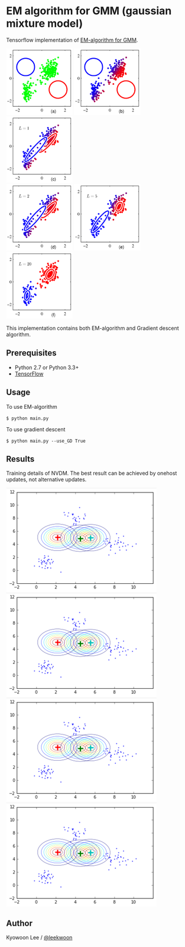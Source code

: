 EM algorithm for GMM (gaussian mixture model)
=============================================

Tensorflow implementation of [EM-algorithm for GMM](https://en.wikipedia.org/wiki/Mixture_model#Gaussian_mixture_model).

<div class="text-center">
  <img src="./assets/Figure9.8a.png" alt="Figure 9.8a" height="180px" />
  <img src="./assets/Figure9.8b.png" alt="Figure 9.8b" height="180px" />
  <img src="./assets/Figure9.8c.png" alt="Figure 9.8c" height="180px" />
</div>

<div class="text-center">
  <img src="./assets/Figure9.8d.png" alt="Figure 9.8d" height="180px" />
  <img src="./assets/Figure9.8e.png" alt="Figure 9.8e" height="180px" />
  <img src="./assets/Figure9.8f.png" alt="Figure 9.8f" height="180px" />
</div>

This implementation contains both EM-algorithm and Gradient descent algorithm.

Prerequisites
-------------

- Python 2.7 or Python 3.3+
- [TensorFlow](https://www.tensorflow.org/)


Usage
-----

To use EM-algorithm

    $ python main.py 

To use gradient descent

    $ python main.py --use_GD True
    
Results
-------

Training details of NVDM. The best result can be achieved by onehost updates, not alternative updates.

![result1](./assets/result1.png)
![result2](./assets/result1.png)
![result3](./assets/result1.png)
![result4](./assets/result1.png)

Author
------

Kyowoon Lee / [@leekwoon](http://leekwoon.github.io/)
